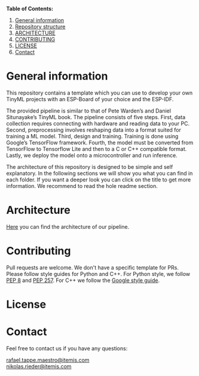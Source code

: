 **Table of Contents:**

1. [General information](#general-information)
1. [Repository structure](#repository-structure)
1. [ARCHITECTURE](#architecture)
1. [CONTRIBUTING](#contributing)
1. [LICENSE](#license)
1. [Contact](#contact)

# General information

This repository contains a template which you can use to develop your own TinyML projects with an ESP-Board of your choice and the ESP-IDF. 

The provided pipeline is similar to that of Pete Warden’s and Daniel Situnayake’s TinyML book. The pipeline consists of five steps. First, data collection requires connecting with hardware and reading data to your PC. Second, preprocessing involves reshaping data into a format suited for training a ML model. Third, design and training. Training is done using Google’s TensorFlow framework. Fourth, the model must be converted from TensorFlow to Tensorflow Lite and then to a C or C++ compatible format. Lastly, we deploy the model onto a microcontroller and run inference.

The architecture of this repository is designed to be simple and self explanatory. In the following sections we will show you what you can find in each folder. If you want a deeper look you can click on the title to get more information. We recommend to read the hole readme section.

# Architecture

[Here](ARCHITECTURE.md) you can find the architecture of our pipeline.

# Contributing

Pull requests are welcome.
We don't have a specific template for PRs.
Please follow style guides for Python and C++.
For Python style, we follow [PEP 8](https://peps.python.org/pep-0008/) and [PEP 257](https://peps.python.org/pep-0257/).
For C++ we follow the [Google style guide](https://google.github.io/styleguide/cppguide.html).

# License

# Contact

Feel free to contact us if you have any questions:

rafael.tappe.maestro@itemis.com<br>
nikolas.rieder@itemis.com
